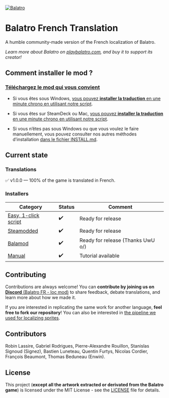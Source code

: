 
[![Balatro](https://www.playbalatro.com/assets/logo2-C9SU2BrI.png)](https://www.playbalatro.com/)

# Balatro French Translation

A humble community-made version of the French localization of Balatro.

*Learn more about Balatro on [playbalatro.com](https://www.playbalatro.com/), and buy it to support its creator!*

## Comment installer le mod ?

### [Téléchargez le mod qui vous convient](https://github.com/FrBmt-BIGetNouf/balatro-french-translations/releases/latest)

- Si vous êtes sous Windows, [vous pouvez **installer la traduction** en une minute chrono en utilisant notre script](QUICKSTART.md).

- Si vous êtes sur SteamDeck ou Mac, [vous pouvez **installer la traduction** en une minute chrono en utilisant notre script](QUICKSTART_UNIX.md).

- Si vous n’êtes pas sous Windows ou que vous voulez le faire manuellement, vous pouvez consulter nos autres méthodes d’installation [dans le fichier INSTALL.md](INSTALL.md).

## Current state

### Translations

✅ v1.0.0 — 100% of the game is translated in French.

### Installers

| Category                                     | Status | Comment            |
| -------------------------------------------- | ------ | ------------------ |
| [Easy, 1-click script](QUICKSTART.md)        | ✔️     | Ready for release  |
| [Steamodded](INSTALL.md#via-un-mod)          | ✔️     | Ready for release  |
| [Balamod](https://github.com/UwUDev/balamod) | ✔️     | Ready for release (Thanks UwU o/)   |
| [Manual](INSTALL.md#à-la-main)               | ✔️     | Tutorial available |

## Contributing

Contributions are always welcome! You can **contribute by joining us on** [**Discord** (Balatro FR - loc mod)](https://discord.gg/kQMdHTXB3Z) to share feedback, debate translations, and learn more about how we made it.

If you are interested in replicating the same work for another language, **feel free to fork our repository**! You can also be interested in [the pipeline we used for localizing sprites](https://github.com/Signez/balatro-sprites-i18n).

## Contributors

Robin Lassire, Gabriel Rodrigues, Pierre-Alexandre Rouillon, Stanislas Signoud (Signez), Bastien Luneteau, Quentin Furtys, Nicolas Cordier, François Beaumont, Thomas Beduneau (Enwin).

## License

This project (**except all the artwork extracted or derivated from the Balatro game**) is licensed under the MIT License - see the [LICENSE](LICENSE) file for details.
